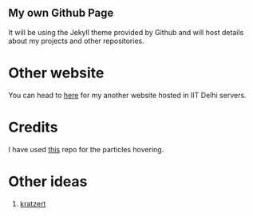 ## My own Github Page
It will be using the Jekyll theme provided by Github and will host details about my projects and other repositories.

# Other website
You can head to [here](http://www.cse.iitd.ac.in/~cs1150263/) for my another website hosted in IIT Delhi servers.

# Credits
I have used [this](https://github.com/VincentGarreau/particles.js/) repo for the particles hovering.

# Other ideas
1) [kratzert](https://github.com/kratzert/kratzert.github.io)